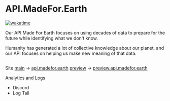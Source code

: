 # API.MadeFor.Earth

[![wakatime](https://wakatime.com/badge/user/dd7ed260-af32-43f0-bd89-496e1d7ed257/project/fae8e526-6dc0-4cf7-bde6-4e470afd64df.svg)](https://wakatime.com/badge/user/dd7ed260-af32-43f0-bd89-496e1d7ed257/project/fae8e526-6dc0-4cf7-bde6-4e470afd64df)

Our API Made For Earth focuses on using decades of data to prepare for the future while identifying what we don't know.

Humanity has generated a lot of collective knowledge about our planet, and our API focuses on helping us make new meaning of that data.

##

Site
[main](#) → [api.madefor.earth](#)
[preview](#) → [preview.api.madefor.earth](#)

Analytics and Logs

- Discord
- Log Tail
